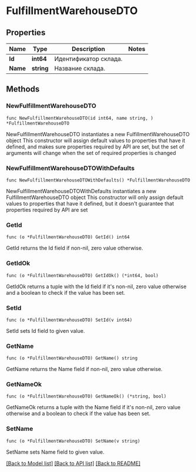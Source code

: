 # FulfillmentWarehouseDTO

## Properties

Name | Type | Description | Notes
------------ | ------------- | ------------- | -------------
**Id** | **int64** | Идентификатор склада. | 
**Name** | **string** | Название склада. | 

## Methods

### NewFulfillmentWarehouseDTO

`func NewFulfillmentWarehouseDTO(id int64, name string, ) *FulfillmentWarehouseDTO`

NewFulfillmentWarehouseDTO instantiates a new FulfillmentWarehouseDTO object
This constructor will assign default values to properties that have it defined,
and makes sure properties required by API are set, but the set of arguments
will change when the set of required properties is changed

### NewFulfillmentWarehouseDTOWithDefaults

`func NewFulfillmentWarehouseDTOWithDefaults() *FulfillmentWarehouseDTO`

NewFulfillmentWarehouseDTOWithDefaults instantiates a new FulfillmentWarehouseDTO object
This constructor will only assign default values to properties that have it defined,
but it doesn't guarantee that properties required by API are set

### GetId

`func (o *FulfillmentWarehouseDTO) GetId() int64`

GetId returns the Id field if non-nil, zero value otherwise.

### GetIdOk

`func (o *FulfillmentWarehouseDTO) GetIdOk() (*int64, bool)`

GetIdOk returns a tuple with the Id field if it's non-nil, zero value otherwise
and a boolean to check if the value has been set.

### SetId

`func (o *FulfillmentWarehouseDTO) SetId(v int64)`

SetId sets Id field to given value.


### GetName

`func (o *FulfillmentWarehouseDTO) GetName() string`

GetName returns the Name field if non-nil, zero value otherwise.

### GetNameOk

`func (o *FulfillmentWarehouseDTO) GetNameOk() (*string, bool)`

GetNameOk returns a tuple with the Name field if it's non-nil, zero value otherwise
and a boolean to check if the value has been set.

### SetName

`func (o *FulfillmentWarehouseDTO) SetName(v string)`

SetName sets Name field to given value.



[[Back to Model list]](../README.md#documentation-for-models) [[Back to API list]](../README.md#documentation-for-api-endpoints) [[Back to README]](../README.md)


